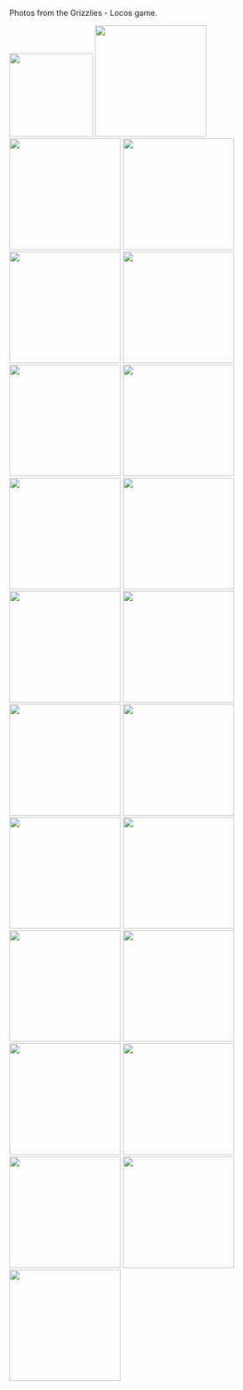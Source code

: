 Photos from the Grizzlies - Locos game.

<img src="docs/assets/IMG_8327.jpg" height="150">

<img src="https://github.com/abestshef/grizzlies/blob/main/IMG_8328.jpg" width="200"/>

<img src="https://github.com/abestshef/grizzlies/blob/main/IMG_8329.jpg" width="200"/>

<img src="https://github.com/abestshef/grizzlies/blob/main/IMG_8330.jpg" width="200"/>

<img src="https://github.com/abestshef/grizzlies/blob/main/IMG_8331.jpg" width="200"/>

<img src="https://github.com/abestshef/grizzlies/blob/main/IMG_8332.jpg" width="200"/>

<img src="https://github.com/abestshef/grizzlies/blob/main/IMG_8333.jpg" width="200"/>

<img src="https://github.com/abestshef/grizzlies/blob/main/IMG_8334.jpg" width="200"/>

<img src="https://github.com/abestshef/grizzlies/blob/main/IMG_8335.jpg" width="200"/>

<img src="https://github.com/abestshef/grizzlies/blob/main/IMG_8336.jpg" width="200"/>

<img src="https://github.com/abestshef/grizzlies/blob/main/IMG_8337.jpg" width="200"/>

<img src="https://github.com/abestshef/grizzlies/blob/main/IMG_8338.jpg" width="200"/>

<img src="https://github.com/abestshef/grizzlies/blob/main/IMG_8339.jpg" width="200"/>

<img src="https://github.com/abestshef/grizzlies/blob/main/IMG_8340.jpg" width="200"/>

<img src="https://github.com/abestshef/grizzlies/blob/main/IMG_8341.jpg" width="200"/>

<img src="https://github.com/abestshef/grizzlies/blob/main/IMG_8342.jpg" width="200"/>

<img src="https://github.com/abestshef/grizzlies/blob/main/IMG_8343.jpg" width="200"/>

<img src="https://github.com/abestshef/grizzlies/blob/main/IMG_8344.jpg" width="200"/>

<img src="https://github.com/abestshef/grizzlies/blob/main/IMG_8345.jpg" width="200"/>

<img src="https://github.com/abestshef/grizzlies/blob/main/IMG_8346.jpg" width="200"/>

<img src="https://github.com/abestshef/grizzlies/blob/main/IMG_8347.jpg" width="200"/>

<img src="https://github.com/abestshef/grizzlies/blob/main/IMG_8348.jpg" width="200"/>

<img src="https://github.com/abestshef/grizzlies/blob/main/IMG_8336.jpg" width="200"/>
